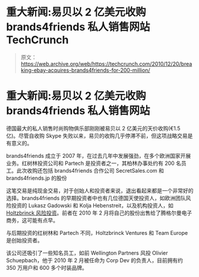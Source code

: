 # 重大新闻:易贝以 2 亿美元收购 brands4friends 私人销售网站 TechCrunch

> 原文：<https://web.archive.org/web/https://techcrunch.com/2010/12/20/breaking-ebay-acquires-brands4friends-for-200-million/>

# 重大新闻:易贝以 2 亿美元收购 brands4friends 私人销售网站

德国最大的私人销售时尚购物俱乐部刚刚被易贝以 2 亿美元的天价收购(€1.5 亿)。尽管自收购 Skype 失败以来，易贝的收购几乎停滞不前，但这项战略交易是有意义的。

brands4friends 成立于 2007 年，在过去几年中发展强劲，在多个欧洲国家开展业务。红树林投资公司和 Partech 是投资者之一，其柏林办事处约有 200 名员工。此次收购还包括 brands4friends 合作公司 SecretSales.com 和 brands4friends.jp 的股份

这笔交易是纯现金交易，对于创始人和投资者来说，退出看起来都是一个非常好的选择。brands4friends 的早期投资者中也有几位德国天使投资人，如欧洲团队风险投资的 Lukasz Gadowski 和 Kolja Hebenstreit，以及机构投资人，如 [Holtzbrinck 风险投资](https://web.archive.org/web/20221005204411/http://www.holtzbrinck-ventures.com/index.php?en)。前者在 2010 年 2 月将自己的股份出售给了腾格尔曼电子商务，这可能有点早。

与后期投资的红树林和 Partech 不同，Holtzbrinck Ventures 和 Team Europe 是创始投资者。

该公司还吸引了一些知名员工，如前 Wellington Partners 风投 Olivier Schuepbach，他于 2010 年 2 月被任命为 Corp Dev 的负责人，目前拥有约 350 万用户和 600 多个时装品牌。